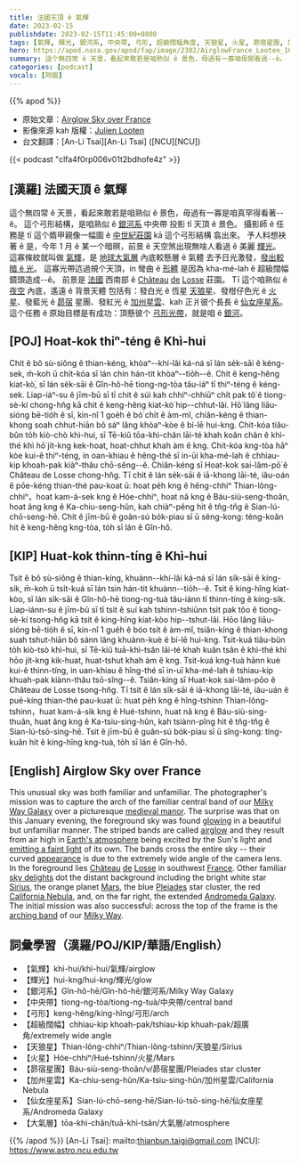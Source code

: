 ```yaml
---
title: 法國天頂 ê 氣輝
date: 2023-02-15
publishdate: 2023-02-15T11:45:00+0800
tags: [氣輝, 輝光, 銀河系, 中央帶, 弓形, 超級闊幅角度, 天狼星, 火星, 昴宿星團, 加州星雲, 仙女座星系, 大氣層]
hero: https://apod.nasa.gov/apod/fap/image/2302/AirglowFrance_Looten_1080_annotated.jpg
summary: 這个無四常 ê 天景，看起來敢若是咱熟似 ê 景色，毋過有一寡咱毋捌看過--ê。
categories: [podcast]
vocals: [阿錕]
---
```


{{% apod %}}

- 原始文章：[Airglow Sky over France](https://apod.nasa.gov/apod/ap230215.html)
- 影像來源 kah 版權：[Julien Looten](https://www.instagram.com/j.looten/)
- 台文翻譯：[An-Li Tsai][An-Li Tsai] ([NCU][NCU])

{{< podcast "clfa4f0rp006v01t2bdhofe4z" >}}

## [漢羅] 法國天頂 ê 氣輝
這个無四常 ê 天景，看起來敢若是咱熟似 ê 景色，毋過有一寡是咱真罕得看著--ê。
這个弓形結構，是咱熟似 ê [銀河系][Milky Way Galaxy] 中央帶 投影 tī 天頂 ê 景色。
攝影師 ê 任務是 tī 這个媠甲親像一幅圖 ê [中世紀莊園][medieval manor] kā 這个弓形結構 翕出來。
予人料想袂著 ê 是，今年 1 月 ê 某一个暗暝，前景 ê 天空煞出現無啥人看過 ê 美麗 [輝光][glowing]。
這寡條紋就叫做 [氣輝][airglow]，是 [地球大氣層][Earth's atmosphere] 內底較懸層 ê 氣體 去予日光激發，[發出較暗 ê 光][emitting a faint light]。
這寡光帶迒過規个天頂，in 彎曲 ê [形體][appearance] 是因為 kha-mé-lah ê 超級闊幅鏡頭造成--ê。
前景是 [法國][France] 西南部 ê [Château][Château] [de][de] [Losse][Château] 莊園。
Tī 這个咱熟似 ê [夜空][sky delights] 內底，遙遠 ê 背景天體 包括有：發白光 ê 恆星 [天狼星][Sirius]、發柑仔色光 ê [火星][Mars]、發藍光 ê [昴宿][Pleiades] 星團、發紅光 ê [加州星雲][California Nebula]、kah 正爿彼个長長 ê [仙女座星系][Andromeda Galaxy]。
這个任務 ê 原始目標是有成功：頂懸彼个 [弓形光帶][arching band]，就是咱 ê [銀河][Milky Way]。

## [POJ] Hoat-kok thiⁿ-téng ê Khì-hui
Chit ê bô sù-siông ê thian-kéng, khòaⁿ--khí-lâi ká-ná sī lán se̍k-sāi ê kéng-sek, m̄-koh ū chi̍t-kóa sī lán chin hán-tit khòaⁿ--tio̍h--ê.
Chit ê keng-hêng kiat-kò͘, sī lán se̍k-sāi ê Gîn-hô-hē tiong-ng-tòa tâu-iáⁿ tī thiⁿ-téng ê kéng-sek.
Liap-iáⁿ-su ê jīm-bū sī tī chit ê súi kah chhiⁿ-chhiūⁿ chi̍t pak tô͘ ê tiong-sè-kí chong-hn̂g kā chit ê keng-hêng kiat-kò͘ hip--chhut-lâi.
Hō͘ lâng liāu-sióng bē-tio̍h ê sī, kin-nî 1 goe̍h ê bó͘ chi̍t ê àm-mî, chiân-kéng ê thian-khong soah chhut-hiān bô sáⁿ lâng khòaⁿ-kòe ê bí-lē hui-kng.
Chit-kóa tiâu-bûn to̍h kiò-chò khì-hui, sī Tē-kiû tōa-khì-chân lāi-té khah koân chân ê khì-thé khì hō͘ ji̍t-kng kek-hoat, hoat-chhut khah àm ê kng.
Chit-kóa kng-tòa hāⁿ kòe kui-ê thiⁿ-téng, in oan-khiau ê hêng-thé sī in-ūi kha-mé-lah ê chhiau-kip khoah-pak kiàⁿ-thâu chō-sêng--ê.
Chiân-kéng sī Hoat-kok sai-lâm-pō͘ ê Château de Losse chong-hn̂g.
Tī chit ê lán se̍k-sāi ê iā-khong lāi-té, iâu-oán ê pōe-kéng thian-thé pau-koat ū: hoat pe̍h kng ê hêng-chhiⁿ Thian-lông-chhiⁿ，hoat kam-á-sek kng ê Hóe-chhiⁿ, hoat nâ kng ê Báu-siù-seng-thoân, hoat âng kng ê Ka-chiu-seng-hûn, kah chiàⁿ-pêng hit ê tn̂g-tn̂g ê Sian-lú-chō-seng-hē.
Chit ê jīm-bū ê goân-sú bo̍k-piau sī ū sêng-kong: téng-koân hit ê keng-hêng kng-tòa, to̍h sī lán ê Gîn-hô.

## [KIP] Huat-kok thinn-tíng ê Khì-hui
Tsit ê bô sù-siông ê thian-kíng, khuànn--khí-lâi ká-ná sī lán si̍k-sāi ê kíng-sik, m̄-koh ū tsi̍t-kuá sī lán tsin hán-tit khuànn--tio̍h--ê.
Tsit ê king-hîng kiat-kòo, sī lán si̍k-sāi ê Gîn-hô-hē tiong-ng-tuà tâu-iánn tī thinn-tíng ê kíng-sik.
Liap-iánn-su ê jīm-bū sī tī tsit ê suí kah tshinn-tshiūnn tsi̍t pak tôo ê tiong-sè-kí tsong-hn̂g kā tsit ê king-hîng kiat-kòo hip--tshut-lâi.
Hōo lâng liāu-sióng bē-tio̍h ê sī, kin-nî 1 gue̍h ê bóo tsi̍t ê àm-mî, tsiân-kíng ê thian-khong suah tshut-hiān bô sánn lâng khuànn-kuè ê bí-lē hui-kng.
Tsit-kuá tiâu-bûn to̍h kiò-tsò khì-hui, sī Tē-kiû tuā-khì-tsân lāi-té khah kuân tsân ê khì-thé khì hōo ji̍t-kng kik-huat, huat-tshut khah àm ê kng.
Tsit-kuá kng-tuà hānn kuè kui-ê thinn-tíng, in uan-khiau ê hîng-thé sī in-uī kha-mé-lah ê tshiau-kip khuah-pak kiànn-thâu tsō-sîng--ê.
Tsiân-kíng sī Huat-kok sai-lâm-pōo ê Château de Losse tsong-hn̂g.
Tī tsit ê lán si̍k-sāi ê iā-khong lāi-té, iâu-uán ê puē-kíng thian-thé pau-kuat ū: huat pe̍h kng ê hîng-tshinn Thian-lông-tshinn，huat kam-á-sik kng ê Hué-tshinn, huat nâ kng ê Báu-siù-sing-thuân, huat âng kng ê Ka-tsiu-sing-hûn, kah tsiànn-pîng hit ê tn̂g-tn̂g ê Sian-lú-tsō-sing-hē.
Tsit ê jīm-bū ê guân-sú bo̍k-piau sī ū sîng-kong: tíng-kuân hit ê king-hîng kng-tuà, to̍h sī lán ê Gîn-hô.

## [English] Airglow Sky over France

This unusual sky was both familiar and unfamiliar.
The photographer's mission was to capture the arch of the familiar central band of our [Milky Way Galaxy][Milky Way Galaxy] over a picturesque [medieval manor][medieval manor].
The surprise was that on this January evening, the foreground sky was found [glowing][glowing] in a beautiful but unfamiliar manner.
The striped bands are called [airglow][airglow] and they result from air high in [Earth's atmosphere][Earth's atmosphere] being excited by the Sun's light and [emitting a faint light][emitting a faint light] of its own.
The bands cross the entire sky -- their curved [appearance][appearance] is due to the extremely wide angle of the camera lens.
In the foreground lies [Château][Château] [de][de] [Losse][Château] in southwest [France][France].
Other familiar [sky delights][sky delights] dot the distant background including the bright white star [Sirius][Sirius], the orange planet [Mars][Mars], the blue [Pleiades][Pleiades] star cluster, the red [California Nebula][California Nebula], and, on the far right, the extended [Andromeda Galaxy][Andromeda Galaxy].
The initial mission was also successful: across the top of the frame is the [arching band][arching band] of our [Milky Way][Milky Way].


## 詞彙學習（漢羅/POJ/KIP/華語/English）
- 【氣輝】khì-hui/khì-hui/氣輝/airglow
- 【輝光】hui-kng/hui-kng/輝光/glow
- 【銀河系】Gîn-hô-hē/Gîn-hô-hē/銀河系/Milky Way Galaxy
- 【中央帶】tiong-ng-tòa/tiong-ng-tuà/中央帶/central band
- 【弓形】keng-hêng/king-hîng/弓形/arch
- 【超級闊幅】chhiau-kip khoah-pak/tshiau-kip khuah-pak/超廣角/extremely wide angle
- 【天狼星】Thian-lông-chhiⁿ/Thian-lông-tshinn/天狼星/Sirius
- 【火星】Hóe-chhiⁿ/Hué-tshinn/火星/Mars
- 【昴宿星團】Báu-siù-seng-thoân/v/昴宿星團/Pleiades star cluster
- 【加州星雲】Ka-chiu-seng-hûn/Ka-tsiu-sing-hûn/加州星雲/California Nebula
- 【仙女座星系】Sian-lú-chō-seng-hē/Sian-lú-tsō-sing-hē/仙女座星系/Andromeda Galaxy
- 【大氣層】tōa-khì-chân/tuā-khì-tsân/大氣層/atmosphere


{{% /apod %}}
[An-Li Tsai]: mailto:thianbun.taigi@gmail.com
[NCU]: https://www.astro.ncu.edu.tw

[copyright]: https://apod.nasa.gov/apod/fap/lib/about_apod.html#srapply
[License]: https://creativecommons.org/licenses/by/2.0/

[Milky Way Galaxy]:https://solarsystem.nasa.gov/resources/285/the-milky-way-galaxy/
[medieval manor]:https://apod.nasa.gov/apod/ap220516.html
[glowing]:https://apod.nasa.gov/apod/ap220313.html
[airglow]:https://www.nasa.gov/feature/goddard/2018/why-nasa-watches-airglow-the-colors-of-the-upper-atmospheric-wind
[Earth's atmosphere]:https://spaceplace.nasa.gov/atmosphere/en/
[emitting a faint light]:https://en.wikipedia.org/wiki/Airglow#Description
[appearance]:https://www.instagram.com/p/Cn42shuMNLs/
[Château]:https://en.wikipedia.org/wiki/Ch%C3%A2teau_de_Losse
[de]:https://youtu.be/-INSQOL9Vu4
[Losse]:https://en.wikipedia.org/wiki/Ch%C3%A2teau_de_Losse
[France]:https://en.wikipedia.org/wiki/France
[sky delights]:https://images.squarespace-cdn.com/content/v1/56b03b4022482ea7cf0ff2ae/1583095172688-UI7VAPEW70C7PDPKFYPL/image-asset.jpeg
[Sirius]:https://en.wikipedia.org/wiki/Sirius
[Mars]:https://solarsystem.nasa.gov/planets/mars/in-depth/
[Pleiades]:https://apod.nasa.gov/apod/ap221205.html
[California Nebula]:https://apod.nasa.gov/apod/ap221022.html
[Andromeda Galaxy]:https://apod.nasa.gov/apod/ap220807.html
[arching band]:https://apod.nasa.gov/apod/ap210113.html
[Milky Way]:http://www.atlasoftheuniverse.com/galaxy.html
